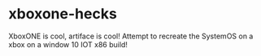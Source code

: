 # xboxone-hecks
XboxONE is cool, artiface is cool! Attempt to recreate the SystemOS on a xbox on a window 10 IOT x86 build!
